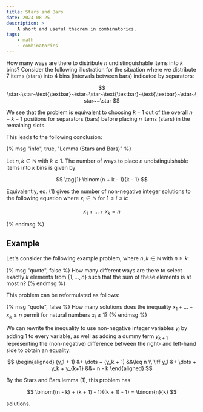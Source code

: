 ```yaml
---
title: Stars and Bars
date: 2024-08-25
description: >
    A short and useful theorem in combinatorics.
tags:
    - math
    - combinatorics
---
```


How many ways are there to distribute $n$ undistinguishable items into $k$ bins?
Consider the following illustration for the situation where we distribute $7$
items (stars) into 4 bins (intervals between bars) indicated by separators:

$$
    \star~\star~\text{\textbar}~\star~\star~\text{\textbar}~\text{\textbar}~\star~\star~~\star
$$

We see that the problem is equivalent to choosing $k-1$ out of the overall
$n + k - 1$ positions for separators (bars) before placing $n$ items (stars) in
the remaining slots.

This leads to the following conclusion:

{% msg "info", true, "Lemma (Stars and Bars)" %}

Let $n, k \in \mathbb{N}$ with $k \geq 1$. The number of ways to place $n$
undistinguishable items into $k$ bins is given by

$$
\tag{1}
    \binom{n + k - 1}{k - 1}
$$

Equivalently, eq. (1) gives the number of non-negative integer solutions to the
following equation where $x_i \in \mathbb{N}$ for $1 \leq i \leq k$:

$$
x_1 + \dots + x_k = n
$$

{% endmsg %}

## Example

Let's consider the following example problem, where $n, k \in \mathbb{N}$ with
$n \geq k$:

{% msg "quote", false %}
How many different ways are there to select exactly $k$ elements from
$\{1, \dots, n\}$ such that the sum of these elements is at most n?
{% endmsg %}

This problem can be reformulated as follows:

{% msg "quote", false %}
How many solutions does the inequality $x_1 + \dots + x_k \leq n$ permit for
natural numbers $x_i \geq 1$?
{% endmsg %}

We can rewrite the inequality to use non-negative integer variables $y_i$ by
adding $1$ to every variable, as well as adding a dummy term $y_{k+1}$
representing the (non-negative) difference between the right- and left-hand side
to obtain an equality:

$$
\begin{aligned}
    (y_1 + 1) &+ \dots + (y_k + 1) &&\leq n \\
    \iff y_1 &+ \dots + y_k + y_{k+1} &&= n - k
\end{aligned}
$$

By the Stars and Bars lemma (1), this problem has

$$
    \binom{(n - k) + (k + 1) - 1}{(k + 1) - 1} = \binom{n}{k}
$$

solutions.
